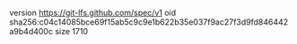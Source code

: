 version https://git-lfs.github.com/spec/v1
oid sha256:c04c14085bce69f15ab5c9c9e1b622b35e037f9ac27f3d9fd846442a9b4d400c
size 1710
